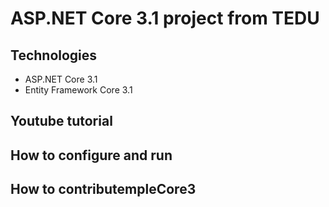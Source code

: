 # ASP.NET Core 3.1 project from TEDU
## Technologies
- ASP.NET Core 3.1
- Entity Framework Core 3.1
## Youtube tutorial
## How to configure and run
## How to contributempleCore3